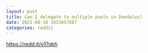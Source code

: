 ```yaml
--- 
layout: post 
title: Can I delegate to multiple pools in Daedalus? 
date: 2021-06-16 1623857887 
categories: reddit 
--- 
```

https://redd.it/o17qkh